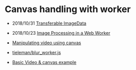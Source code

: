 # Canvas handling with worker

- 2018/10/31 [Transferable ImageData](https://www.kevinhoyt.com/2018/10/31/transferable-imagedata/)
- 2018/10/23 [Image Processing in a Web Worker](https://www.kevinhoyt.com/2018/10/23/image-processing-in-a-web-worker/)

- [Manipulating video using canvas](https://developer.mozilla.org/en-US/docs/Web/API/Canvas_API/Manipulating_video_using_canvas)

- [tieleman/blur_worker.js](https://gist.github.com/tieleman/6028023)
- [Basic Video & canvas example](https://stackoverflow.com/questions/4429440/html5-display-video-inside-canvas)
